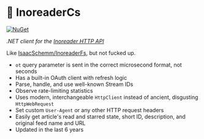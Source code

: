 📰 InoreaderCs
===

[![NuGet](https://img.shields.io/nuget/v/InoreaderCs?logo=nuget&color=informational)](https://www.nuget.org/packages/InoreaderCs)

*.NET client for the [Inoreader HTTP API](https://www.inoreader.com/developers/)*

Like [IsaacSchemm/InoreaderFs](https://github.com/IsaacSchemm/InoreaderFs), but not fucked up.

- `ot` query parameter is sent in the correct microsecond format, not seconds
- Has a built-in OAuth client with refresh logic
- Parse, handle, and use well-known Stream IDs
- Observe rate-limiting statistics
- Uses modern, interchangeable `HttpClient` instead of ancient, disgusting `HttpWebRequest`
- Set custom `User-Agent` or any other HTTP request headers
- Easily get article's read and starred state, short ID, description, and original feed name and URL
- Updated in the last 6 years